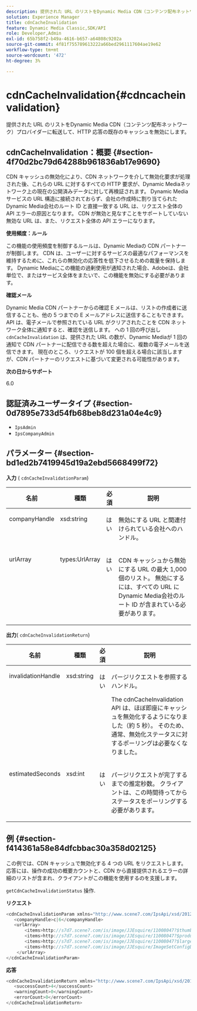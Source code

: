 ```yaml
---
description: 提供された URL のリストをDynamic Media CDN（コンテンツ配布ネットワーク）プロバイダーに転送して、HTTP 応答の既存のキャッシュを無効にします。
solution: Experience Manager
title: cdnCacheInvalidation
feature: Dynamic Media Classic,SDK/API
role: Developer,Admin
exl-id: 65b758f2-b49a-4616-b657-a64808c9202a
source-git-commit: 4f81f755789613222a66bed2961117604ae19e62
workflow-type: tm+mt
source-wordcount: '472'
ht-degree: 3%

---
```


# cdnCacheInvalidation{#cdncacheinvalidation}

提供された URL のリストをDynamic Media CDN（コンテンツ配布ネットワーク）プロバイダーに転送して、HTTP 応答の既存のキャッシュを無効にします。

## cdnCacheInvalidation：概要 {#section-4f70d2bc79d64288b961836ab17e9690}

CDN キャッシュの無効化により、CDN ネットワークを介して無効化要求が処理された後、これらの URL に対するすべての HTTP 要求が、Dynamic Mediaネットワーク上の現在の公開済みデータに対して再検証されます。 Dynamic Mediaサービスの URL 構造に接続されておらず、会社の作成時に割り当てられたDynamic Media会社のルート ID と直接一致する URL は、リクエスト全体の API エラーの原因となります。 CDN が無効と見なすことをサポートしていない無効な URL は、また、リクエスト全体の API エラーになります。

**使用頻度：ルール**

この機能の使用頻度を制御するルールは、Dynamic Mediaの CDN パートナーが制御します。 CDN は、ユーザーに対するサービスの最適なパフォーマンスを維持するために、これらの無効化の応答性を低下させるための裁量を保持します。 Dynamic Mediaにこの機能の過剰使用が通知された場合、Adobeは、会社単位で、またはサービス全体をまたいで、この機能を無効にする必要があります。

**確認メール**

Dynamic Media CDN パートナーからの確認 E メールは、リストの作成者に送信することも、他の 5 つまでの E メールアドレスに送信することもできます。 API は、電子メールで参照されている URL がクリアされたことを CDN ネットワーク全体に通知すると、確認を送信します。 への 1 回の呼び出し `cdnCacheInvalidation` は、提供された URL の数が、Dynamic Mediaが 1 回の通知で CDN パートナーに配信できる数を超えた場合に、複数の電子メールを送信できます。 現在のところ、リクエストが 100 個を超える場合に該当しますが、CDN パートナーのリクエストに基づいて変更される可能性があります。

**次の日からサポート**

6.0

## 認証済みユーザータイプ {#section-0d7895e733d54fb68beb8d231a04e4c9}

* `IpsAdmin`
* `IpsCompanyAdmin`

## パラメーター {#section-bd1ed2b7419945d19a2ebd5668499f72}

**入力** ( `cdnCacheInvalidationParam`)

<table id="table_EDD1875264C846BE951869D528A90D73"> 
 <thead> 
  <tr> 
   <th class="entry"> <b> 名前</b> </th> 
   <th class="entry"> <b> 種類</b> </th> 
   <th class="entry"> <b> 必須</b> </th> 
   <th class="entry"> <b> 説明</b> </th> 
  </tr> 
 </thead>
 <tbody> 
  <tr valign="top"> 
   <td> <p> <span class="codeph"> <span class="varname"> companyHandle</span> </span> </p> </td> 
   <td> <p> <span class="codeph"> xsd:string</span> </p> </td> 
   <td> <p> はい </p> </td> 
   <td> <p> 無効にする URL と関連付けられている会社へのハンドル。 </p> </td> 
  </tr> 
  <tr valign="top"> 
   <td> <p> <span class="codeph"> <span class="varname"> urlArray</span> </span> </p> </td> 
   <td> <p> <span class="codeph"> types:UrlArray</span> </p> </td> 
   <td> <p> はい </p> </td> 
   <td> <p> CDN キャッシュから無効にする URL の最大 1,000 個のリスト。 無効にするには、すべての URL にDynamic Media会社のルート ID が含まれている必要があります。 </p> </td> 
  </tr> 
 </tbody> 
</table>

**出力**( `cdnCacheInvalidationReturn`)

<table id="table_1D947C1BF8864820AD7BA0CDC0F076F9"> 
 <thead> 
  <tr> 
   <th class="entry"> <b> 名前</b> </th> 
   <th class="entry"> <b> 種類</b> </th> 
   <th class="entry"> <b> 必須</b> </th> 
   <th class="entry"> <b> 説明</b> </th> 
  </tr> 
 </thead>
 <tbody> 
  <tr valign="top"> 
   <td colname="col1"> <p><span class="codeph"><span class="varname"> invalidationHandle</span></span> </p> </td> 
   <td colname="col2"> <p><span class="codeph"> xsd:string</span> </p> </td> 
   <td colname="col3"> <p>はい </p> </td> 
   <td colname="col4"> <p>パージリクエストを参照するハンドル。 </p> <p>The <span class="codeph"> cdnCacheInvalidation</span> API は、ほぼ即座にキャッシュを無効化するようになりました（約 5 秒）。 そのため、通常、無効化ステータスに対するポーリングは必要なくなりました。 </p> 
    <!--<p>The next three paragraphs were added as per CQDOC-13840 With the migration from Akamai v2 API's to fast purge, purging time is now approximately 5 seconds. You are no longer required to poll on the purge URL to find out the status of the purge request.</p>--> 
    <!--<p>The cache invalidation handle used to contained the company ID, the user account type used (small or large), and the purge url. With the release of 2019R1, <codeph>invalidationHandle</codeph> now contains just the company ID and the purge ID. </p>--> 
    <!--<p>Prior to 2019R1, two different Akamai users were being used for each geography (for example, <codeph>cdninvalidatesmallemea</codeph> and <codeph>cdninvalidatelargeemea</codeph>) to invalidate requests, depending on the number of URLs in each request. This functionality was done so that a small request was not blocked because of a large request. Now, with fast purge in 2019R1, the purge is nearly instantaneous, two users are no longer needed, and only one account is used. </p>--> </td> 
  </tr> 
  <tr valign="top"> 
   <td colname="col1"> <p><span class="codeph"><span class="varname"> estimatedSeconds</span></span> </p> </td> 
   <td colname="col2"> <p><span class="codeph"> xsd:int</span> </p> </td> 
   <td colname="col3"> <p>はい </p> </td> 
   <td colname="col4"> <p>パージリクエストが完了するまでの推定秒数。 クライアントは、この時間待ってからステータスをポーリングする必要があります。 </p> </td> 
  </tr> 
 </tbody> 
</table>

## 例 {#section-f414361a58e84dfcbbac30a358d02125}

この例では、CDN キャッシュで無効化する 4 つの URL をリクエストします。 応答には、操作の成功の概要カウントと、CDN から直接提供されるエラーの詳細のリストが含まれ、クライアントがこの機能を使用するのを支援します。

`getCdnCacheInvalidationStatus` 操作.

**リクエスト**

```java
<cdnCacheInvalidationParam xmlns="http://www.scene7.com/IpsApi/xsd/2012-02-14">
   <companyHandle>c|6</companyHandle>
   <urlArray>
       <items>http://s7d7.scene7.com/is/image/JJEsquire/11008047?$thumbnail$</items>
       <items>http://s7d7.scene7.com/is/image/JJEsquire/11008047?$product$</items>
       <items>http://s7d7.scene7.com/is/image/JJEsquire/11008047?$large$</items>
       <items>http://s7d7.scene7.com/is/image/JJEsquire/ImageSetConfigDefaults?req=userdata</items>
    </urlArray>
</cdnCacheInvalidationParam>
```

**応答**

```java
<cdnCacheInvalidationReturn xmlns="http://www.scene7.com/IpsApi/xsd/2012-02-14">
   <successCount>4</successCount>
   <warningCount>0</warningCount>
   <errorCount>0</errorCount>
</cdnCacheInvalidationReturn>
```
